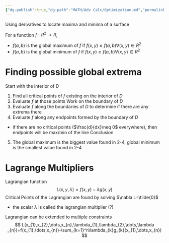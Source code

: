 ```yaml
---
{"dg-publish":true,"dg-path":"MATH/Adv Calc/Optimization.md","permalink":"/math/adv-calc/optimization/","created":"2024-11-04T11:05:49.292-05:00","updated":"2025-07-08T11:02:45.962-04:00"}
---
```


Using derivatives to locate maxima and minima of a surface

For a function $f:R^2\to R$, 
- $f(a,b)$ is the global maximum of $f$ if $f(x,y)\leq f(a,b)\forall(x,y)\in R^2$
- $f(a,b)$ is the global minimum of $f$ if $f(x,y)\geq f(a,b)\forall(x,y)\in R^2$

# Finding possible global extrema
Start with the interior of $D$
1. Find all critical points of $f$ existing on the interior of $D$
2. Evaluate $f$ at those points
Work on the boundary of $D$
3. Evaluate $f$ along the boundaries of $D$ to determine if there are any extrema there
4. Evaluate $f$ along any endpoints formed by the boundary of $D$
-  if there are no critical points ($\frac{d}{dx}\neq 0$ everywhere), then endpoints will be max/min of the line 
Conclusion
5. The global maximum is the biggest value found in 2-4, global minimum is the smallest value found in 2-4

# Lagrange Multipliers

Lagrangian function
$$
L(x,y,\lambda)=f(x,y)-\lambda g(x,y)
$$
Critical Points of the Lagrangian are found by solving $\nabla L=\tilde{0}$
- the scalar $\lambda$ is called the lagrangian multiplier (?)

Lagrangian can be extended to multiple constraints
$$
L(x_{1},x_{2},\dots,x_{n},\lambda_{1},\lambda_{2},\dots,\lambda _{n})=f(x_{1},\dots,x_{n})-\sum_{k=1}^n\lambda_{k}g_{k}(x_{1},\dots,x_{n})
$$
